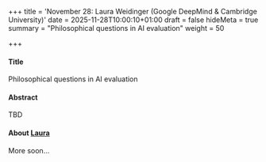 +++
title = 'November 28: Laura Weidinger (Google DeepMind & Cambridge University)'
date = 2025-11-28T10:00:10+01:00
draft = false
hideMeta = true
summary = "Philosophical questions in AI evaluation"
weight = 50

+++
 

#### Title
Philosophical questions in AI evaluation

#### Abstract
TBD

 

#### About [Laura]()
More soon...





